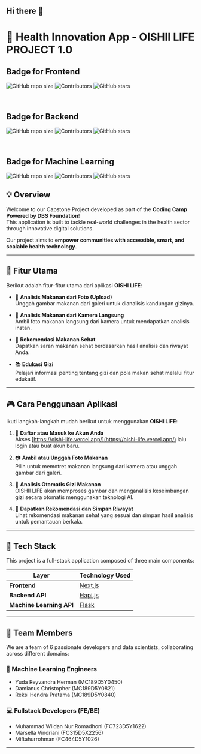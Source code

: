 ## Hi there 👋

# 🌱 Health Innovation App - OISHII LIFE PROJECT 1.0

## Badge for Frontend
![GitHub repo size](https://img.shields.io/github/repo-size/CAPSTONE-PROJECT-1-0/frontend)
![Contributors](https://img.shields.io/github/contributors/CAPSTONE-PROJECT-1-0/frontend)
![GitHub stars](https://img.shields.io/github/stars/CAPSTONE-PROJECT-1-0/frontend?style=social)

<br>

## Badge for Backend
![GitHub repo size](https://img.shields.io/github/repo-size/CAPSTONE-PROJECT-1-0/backend)
![Contributors](https://img.shields.io/github/contributors/CAPSTONE-PROJECT-1-0/backend)
![GitHub stars](https://img.shields.io/github/stars/CAPSTONE-PROJECT-1-0/backend?style=social)

<br>

## Badge for Machine Learning
![GitHub repo size](https://img.shields.io/github/repo-size/CAPSTONE-PROJECT-1-0/machine_learning)
![Contributors](https://img.shields.io/github/contributors/CAPSTONE-PROJECT-1-0/machine_learning)
![GitHub stars](https://img.shields.io/github/stars/CAPSTONE-PROJECT-1-0/machine_learning?style=social)

## 💡 Overview

Welcome to our Capstone Project developed as part of the **Coding Camp Powered by DBS Foundation**!  
This application is built to tackle real-world challenges in the health sector through innovative digital solutions.

Our project aims to **empower communities with accessible, smart, and scalable health technology**.

---
## 🌟 Fitur Utama

Berikut adalah fitur-fitur utama dari aplikasi **OISHI LIFE**:

- 📸 **Analisis Makanan dari Foto (Upload)**  
  Unggah gambar makanan dari galeri untuk dianalisis kandungan gizinya.

- 🤳 **Analisis Makanan dari Kamera Langsung**  
  Ambil foto makanan langsung dari kamera untuk mendapatkan analisis instan.

- 🍱 **Rekomendasi Makanan Sehat**  
  Dapatkan saran makanan sehat berdasarkan hasil analisis dan riwayat Anda.

- 📚 **Edukasi Gizi**  
  Pelajari informasi penting tentang gizi dan pola makan sehat melalui fitur edukatif.

---

## 🎮 Cara Penggunaan Aplikasi

Ikuti langkah-langkah mudah berikut untuk menggunakan **OISHI LIFE**:

1. 🔐 **Daftar atau Masuk ke Akun Anda**  
   Akses [https://oishi-life.vercel.app/](https://oishi-life.vercel.app/) lalu login atau buat akun baru.

2. 📷 **Ambil atau Unggah Foto Makanan**  
   Pilih untuk memotret makanan langsung dari kamera atau unggah gambar dari galeri.

3. 🧠 **Analisis Otomatis Gizi Makanan**  
   OISHII LIFE akan memproses gambar dan menganalisis keseimbangan gizi secara otomatis menggunakan teknologi AI.

4. 🥗 **Dapatkan Rekomendasi dan Simpan Riwayat**  
   Lihat rekomendasi makanan sehat yang sesuai dan simpan hasil analisis untuk pemantauan berkala.

---

## 🚀 Tech Stack

This project is a full-stack application composed of three main components:

| Layer                   | Technology Used                     |
|-------------------------|-------------------------------------|
| **Frontend**            | [Next.js](https://nextjs.org/)      |
| **Backend API**         | [Hapi.js](https://hapi.dev/) |
| **Machine Learning API**| [Flask](https://flask.palletsprojects.com/) |

---

## 👥 Team Members

We are a team of 6 passionate developers and data scientists, collaborating across different domains:

### 🧠 Machine Learning Engineers
- Yuda Reyvandra Herman (MC189D5Y0450)
- Damianus Christopher (MC189D5Y0821)
- Reksi Hendra Pratama (MC189D5Y0840)

### 💻 Fullstack Developers (FE/BE)
- Muhammad Wildan Nur Romadhoni (FC723D5Y1622)
- Marsella Vindriani (FC315D5X2256)
- Miftahurrohman (FC464D5Y1026)

---



